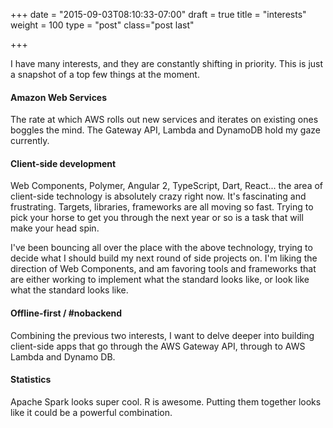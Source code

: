 +++
date = "2015-09-03T08:10:33-07:00"
draft = true
title = "interests"
weight = 100
type = "post"
class="post last"

+++

I have many interests, and they are constantly shifting in priority. This is just a snapshot of a top few things at the moment.

#### Amazon Web Services

The rate at which AWS rolls out new services and iterates on existing ones boggles the mind. The Gateway API, Lambda and DynamoDB hold my gaze currently.

#### Client-side development

Web Components, Polymer, Angular 2, TypeScript, Dart, React... the area of client-side technology is absolutely crazy right now. It's fascinating and frustrating. Targets, libraries, frameworks are all moving so fast. Trying to pick your horse to get you through the next year or so is a task that will make your head spin.

I've been bouncing all over the place with the above technology, trying to decide what I should build my next round of side projects on. I'm liking the direction of Web Components, and am favoring tools and frameworks that are either working to implement what the standard looks like, or look like what the standard looks like.

#### Offline-first / #nobackend

Combining the previous two interests, I want to delve deeper into building client-side apps that go through the AWS Gateway API, through to AWS Lambda and Dynamo DB.

#### Statistics

Apache Spark looks super cool. R is awesome. Putting them together looks like it could be a powerful combination.
